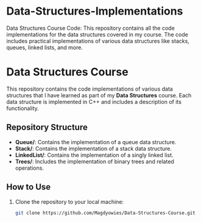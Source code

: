 # Data-Structures-Implementations
Data Structures Course Code: This repository contains all the code implementations for the data structures covered in my course. The code includes practical implementations of various data structures like stacks, queues, linked lists, and more.
# Data Structures Course

This repository contains the code implementations of various data structures that I have learned as part of my **Data Structures** course. Each data structure is implemented in C++ and includes a description of its functionality.

## Repository Structure

- **Queue/**: Contains the implementation of a queue data structure.
- **Stack/**: Contains the implementation of a stack data structure.
- **LinkedList/**: Contains the implementation of a singly linked list.
- **Trees/**: Includes the implementation of binary trees and related operations.

## How to Use

1. Clone the repository to your local machine:
   ```bash
   git clone https://github.com/Magdyowies/Data-Structures-Course.git


